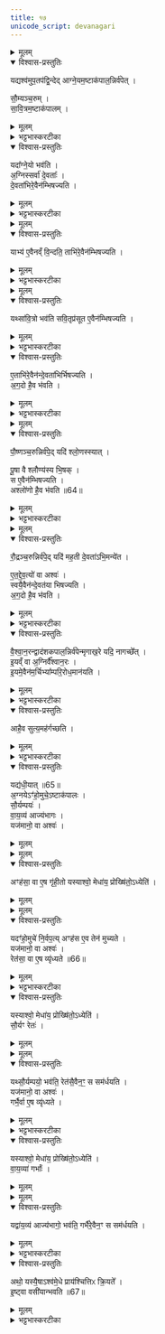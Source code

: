 ```yaml
---
title: १७
unicode_script: devanagari
---
```


<details><summary>मूलम्</summary>

यद्यश्व॑मुप॒तप॑द्वि॒न्देत् । आ॒ग्ने॒यम॒ष्टाक॑पाल॒न्निर्व॑पेत् ।    
</details>

<details open><summary>विश्वास-प्रस्तुतिः</summary>

यद्यश्व॑मुप॒तप॑द्वि॒न्देद् आग्ने॒यम॒ष्टाक॑पाल॒न्निर्व॑पेत् ।   

सौ॒म्यञ्च॒रुम् ।   
सा॒वि॒त्रम॒ष्टाक॑पालम् ।   
</details>

<details><summary>मूलम्</summary>

यद्यश्व॑मुप॒तप॑द्वि॒न्देद् आग्ने॒यम॒ष्टाक॑पाल॒न्निर्व॑पेत् ।   

सौ॒म्यञ्च॒रुम् ।   
सा॒वि॒त्रम॒ष्टाक॑पालम् ।   
</details>

<details><summary>भट्टभास्करटीका</summary>

1यद्यश्वमिति ॥ उपतपत् व्याधिविशेषः ।   
</details>

<details open><summary>विश्वास-प्रस्तुतिः</summary>

यदा᳚ग्ने॒यो भव॑ति ।   
अ॒ग्निस्सर्वा॑ दे॒वताः᳚ ।   
दे॒वता॑भिरे॒वैन॑म्भिषज्यति ।   
</details>

<details><summary>मूलम्</summary>

यदा᳚ग्ने॒यो भव॑ति ।   
अ॒ग्निस्सर्वा॑ दे॒वताः᳚ ।   
दे॒वता॑भिरे॒वैन॑म्भिषज्यति ।   
</details>

<details><summary>भट्टभास्करटीका</summary>

भिषज्यति अरोगं करोति ।   
</details>


<details><summary>मूलम्</summary>

याभ्य॑ ए॒वैनव्ँ वि॒न्दति॑ ॥63॥  
ताभि॑रे॒वैन॑म्भिषज्यति ।   
</details>

<details open><summary>विश्वास-प्रस्तुतिः</summary>

याभ्य॑ ए॒वैनव्ँ वि॒न्दति॒ ताभि॑रे॒वैन॑म्भिषज्यति ।   
</details>

<details><summary>मूलम्</summary>

याभ्य॑ ए॒वैनव्ँ वि॒न्दति॒ ताभि॑रे॒वैन॑म्भिषज्यति ।   
</details>

<details><summary>भट्टभास्करटीका</summary>

याभ्य इति । उपपन्नो व्याधिः एनं अश्वं विन्दति । ताभिरेवौषधीभिरेनमश्चं भिषज्यति । ओषधीनां प्रातिकूल्याद्व्याधिरुपजायते, आनुकूल्यादुपशाम्यति ।   
</details>


<details><summary>मूलम्</summary>

यथ्सा॑वि॒त्रो भव॑ति ।  
स॒वि॒तृप्र॑सूत ए॒वैन॑म्भिषज्यति ।    
</details>

<details open><summary>विश्वास-प्रस्तुतिः</summary>

यथ्सा॑वि॒त्रो भव॑ति
सवि॒तृप्र॑सूत ए॒वैन॑म्भिषज्यति ।   
</details>

<details><summary>मूलम्</summary>

यथ्सा॑वि॒त्रो भव॑ति
सवि॒तृप्र॑सूत ए॒वैन॑म्भिषज्यति ।   
</details>

<details><summary>भट्टभास्करटीका</summary>

सवितृप्रसूतः सवित्राऽनुज्ञातः ।   
</details>

<details open><summary>विश्वास-प्रस्तुतिः</summary>

ए॒ताभि॑रे॒वैन॑न्दे॒वता॑भिर्भिषज्यति ।   
अ॒ग॒दो है॒व भ॑वति ।   
</details>

<details><summary>मूलम्</summary>

ए॒ताभि॑रे॒वैन॑न्दे॒वता॑भिर्भिषज्यति ।   
अ॒ग॒दो है॒व भ॑वति ।   
</details>

<details><summary>भट्टभास्करटीका</summary>

अगदः अरोगः ॥
</details>


<details><summary>मूलम्</summary>

पौ॒ष्णञ्च॒रुन्निर्व॑पेत् ।   
यदि॑ श्लो॒णस्स्यात् ।   
</details>

<details open><summary>विश्वास-प्रस्तुतिः</summary>

पौ॒ष्णञ्च॒रुन्निर्व॑पे॒द् यदि॑ श्लो॒णस्स्यात् ।   

पू॒षा वै श्लौण्य॑स्य भि॒षक् ।   
स ए॒वैन॑म्भिषज्यति ।   
अश्लो॑णो है॒व भ॑वति ॥64॥  
</details>

<details><summary>मूलम्</summary>

पौ॒ष्णञ्च॒रुन्निर्व॑पे॒द् यदि॑ श्लो॒णस्स्यात् ।   

पू॒षा वै श्लौण्य॑स्य भि॒षक् ।   
स ए॒वैन॑म्भिषज्यति ।   
अश्लो॑णो है॒व भ॑वति ॥64॥  
</details>

<details><summary>भट्टभास्करटीका</summary>

2श्लोणो दुष्टत्वक् ।   
</details>


<details><summary>मूलम्</summary>

रौ॒द्रञ्च॒रुन्निर्व॑पेत् ।   
यदि॑ मह॒ती दे॒वता॑ऽभि॒मन्ये॑त ।   
</details>

<details open><summary>विश्वास-प्रस्तुतिः</summary>

रौ॒द्रञ्च॒रुन्निर्व॑पे॒द् यदि॑ मह॒ती दे॒वता॑ऽभि॒मन्ये॑त ।  

ए॒त॒द्दे॒व॒त्यो॑ वा अश्वः॑ ।   
स्वयै॒वैन॑न्दे॒वत॑या भिषज्यति ।   
अ॒ग॒दो है॒व भ॑वति ।   
</details>

<details><summary>मूलम्</summary>

रौ॒द्रञ्च॒रुन्निर्व॑पे॒द् यदि॑ मह॒ती दे॒वता॑ऽभि॒मन्ये॑त ।  

ए॒त॒द्दे॒व॒त्यो॑ वा अश्वः॑ ।   
स्वयै॒वैन॑न्दे॒वत॑या भिषज्यति ।   
अ॒ग॒दो है॒व भ॑वति ।   
</details>

<details><summary>भट्टभास्करटीका</summary>

महती देवता पशूनां पतिः यस्मिन् अभिमन्यमाने ज्वरादिना पीड्यते । एतद्देवत्यो महादेवदेवत्योऽश्वः सर्वपशूनां पतित्वात् ॥
</details>

<details open><summary>विश्वास-प्रस्तुतिः</summary>

वै॒श्वा॒न॒रन्द्वाद॑शकपाल॒न्निर्व॑पेन्मृगाख॒रे यदि॒ नागच्छे᳚त् ।  
इ॒यव्ँ वा अ॒ग्निर्वै᳚श्वान॒रः ।  
इ॒यमे॒वैन॑म॒र्चिभ्या᳚म्परि॒रोध॒मान॑यति ।  
</details>

<details><summary>मूलम्</summary>

वै॒श्वा॒न॒रन्द्वाद॑शकपाल॒न्निर्व॑पेन्मृगाख॒रे यदि॒ नागच्छे᳚त् ।  
इ॒यव्ँ वा अ॒ग्निर्वै᳚श्वान॒रः ।  
इ॒यमे॒वैन॑म॒र्चिभ्या᳚म्परि॒रोध॒मान॑यति ।  
</details>

<details><summary>भट्टभास्करटीका</summary>

3मृगाखरे निजनिवासस्थाने सायं यदि नागच्छेत्, इयं पृथिव्येव स्वयं वैश्वानरः तस्मात् इयं एव एनं अश्वं अर्चिभ्यां ज्वालाभ्यां परिरोधं सर्वतो निरुद्ध्य आनयति ।   
</details>

<details open><summary>विश्वास-प्रस्तुतिः</summary>

आहै॒व सुत्य॒मह॑र्गच्छति ।  
</details>

<details><summary>मूलम्</summary>

आहै॒व सुत्य॒मह॑र्गच्छति ।  
</details>

<details><summary>भट्टभास्करटीका</summary>

ततस्सुत्यमहरागच्छत्येव सर्वधा न ततो विलम्बते ॥
</details>

<details open><summary>विश्वास-प्रस्तुतिः</summary>

यद्य॑धी॒यात् ॥65॥  
अ॒ग्नयेऽꣳ॑हो॒मुचे॒ऽष्टाक॑पालः ।   
सौ॒र्यम्पयः॑ ।   
वा॒य॒व्य॑ आज्य॑भागः ।   
यज॑मानो॒ वा अश्वः॑ ।   
</details>

<details><summary>मूलम्</summary>

यद्य॑धी॒यात् ॥65॥  
अ॒ग्नयेऽꣳ॑हो॒मुचे॒ऽष्टाक॑पालः ।   
सौ॒र्यम्पयः॑ ।   
वा॒य॒व्य॑ आज्य॑भागः ।   
यज॑मानो॒ वा अश्वः॑ ।   
</details>


<details><summary>मूलम्</summary>

अꣳह॑सा॒ वा ए॒ष गृ॑ही॒तः ।  
यस्याश्वो॒ मेधा॑य॒ प्रोख्षि॑तो॒ऽध्येति॑ ।
</details>

<details open><summary>विश्वास-प्रस्तुतिः</summary>

अꣳह॑सा॒ वा ए॒ष गृ॑ही॒तो यस्याश्वो॒ मेधा॑य॒ प्रोख्षि॑तो॒ऽध्येति॑ ।
</details>

<details><summary>मूलम्</summary>

अꣳह॑सा॒ वा ए॒ष गृ॑ही॒तो यस्याश्वो॒ मेधा॑य॒ प्रोख्षि॑तो॒ऽध्येति॑ ।
</details>


<details><summary>मूलम्</summary>

यदꣳ॑हो॒मुचे॑ नि॒र्वप॑ति ।   
अꣳह॑स ए॒व तेन॑ मुच्यते ।
</details>

<details open><summary>विश्वास-प्रस्तुतिः</summary>

यदꣳ॑हो॒मुचे॑ नि॒र्वप॒त्य् अꣳह॑स ए॒व तेन॑ मुच्यते ।   
यज॑मानो॒ वा अश्वः॑ ।   
रेत॑सा॒ वा ए॒ष व्यृ॑ध्यते ॥66॥  
</details>

<details><summary>मूलम्</summary>

यदꣳ॑हो॒मुचे॑ नि॒र्वप॒त्य् अꣳह॑स ए॒व तेन॑ मुच्यते ।   
यज॑मानो॒ वा अश्वः॑ ।   
रेत॑सा॒ वा ए॒ष व्यृ॑ध्यते ॥66॥  
</details>

<details><summary>भट्टभास्करटीका</summary>

4अधीयात् ॥ बडबां गर्दभीं वा चिन्तयेत् आरोहेद्वा, यजमानस्स्वयमश्वः प्राधान्यात्, तस्मात् यस्य यजमानस्य मेधाय यज्ञाय प्रोक्षितोऽश्वोध्येति बडबां, एष ह्यंहसा गृहीतः, तस्मात् अंहोमुचे निर्वापात् गृहीतांहसा विमुक्तो भवति ॥
</details>

<details open><summary>विश्वास-प्रस्तुतिः</summary>

यस्याश्वो॒ मेधा॑य॒ प्रोख्षि॑तो॒ऽध्येति॑ ।   
सौ॒र्यꣳ रेतः॑ ।   
</details>

<details><summary>मूलम्</summary>

यस्याश्वो॒ मेधा॑य॒ प्रोख्षि॑तो॒ऽध्येति॑ ।   
सौ॒र्यꣳ रेतः॑ ।   
</details>


<details><summary>मूलम्</summary>

यथ्सौ॒र्यम्पयो॒ भव॑ति ।   
रेत॑सै॒वैन॒ꣳ॒ स सम॑र्धयति ।   
</details>

<details open><summary>विश्वास-प्रस्तुतिः</summary>

यथ्सौ॒र्यम्पयो॒ भव॑ति॒ रेत॑सै॒वैन॒ꣳ॒ स सम॑र्धयति ।   
यज॑मानो॒ वा अश्वः॑ ।   
गर्भै॒र्वा ए॒ष व्यृ॑ध्यते ।   
</details>

<details><summary>मूलम्</summary>

यथ्सौ॒र्यम्पयो॒ भव॑ति॒ रेत॑सै॒वैन॒ꣳ॒ स सम॑र्धयति ।   
यज॑मानो॒ वा अश्वः॑ ।   
गर्भै॒र्वा ए॒ष व्यृ॑ध्यते ।   
</details>

<details><summary>भट्टभास्करटीका</summary>

5सौर्यं रेतः वृष्ट्यादिद्वारेण तेनोत्पादितत्वात् ॥
</details>

<details open><summary>विश्वास-प्रस्तुतिः</summary>

यस्याश्वो॒ मेधा॑य॒ प्रोख्षि॑तो॒ऽध्येति॑ ।   
वा॒य॒व्या॑ गर्भाः᳚ ।   
</details>

<details><summary>मूलम्</summary>

यस्याश्वो॒ मेधा॑य॒ प्रोख्षि॑तो॒ऽध्येति॑ ।   
वा॒य॒व्या॑ गर्भाः᳚ ।   
</details>


<details><summary>मूलम्</summary>

यद्वा॑य॒व्य॑ आज्य॑भागो॒ भव॑ति ।   
गर्भै॑रे॒वैन॒ꣳ स सम॑र्धयति ।
</details>

<details open><summary>विश्वास-प्रस्तुतिः</summary>

यद्वा॑य॒व्य॑ आज्य॑भागो॒ भव॑ति॒ गर्भै॑रे॒वैन॒ꣳ स सम॑र्धयति ।   
</details>

<details><summary>मूलम्</summary>

यद्वा॑य॒व्य॑ आज्य॑भागो॒ भव॑ति॒ गर्भै॑रे॒वैन॒ꣳ स सम॑र्धयति ।   
</details>

<details><summary>भट्टभास्करटीका</summary>

6वायव्या गर्भाः तत्प्रेरणभवत्वात् ॥
</details>

<details open><summary>विश्वास-प्रस्तुतिः</summary>

अथो॒ यस्यै॒षाऽश्व॑मे॒धे प्राय॑श्चित्तिᳵ क्रि॒यते᳚ ।   
इ॒ष्ट्वा वसी॑यान्भवति ॥67॥  
</details>

<details><summary>मूलम्</summary>

अथो॒ यस्यै॒षाऽश्व॑मे॒धे प्राय॑श्चित्तिᳵ क्रि॒यते᳚ ।   
इ॒ष्ट्वा वसी॑यान्भवति ॥67॥  
</details>

<details><summary>भट्टभास्करटीका</summary>

7अथो अपि च एत्प्रायश्चित्तिकरणेनेष्ट्वा यागोत्तरं वसीयान् वसुमत्तरो भवति । अकरणे केवलेन यागेन वसुमान्, करणे वसुमत्तर इति विवेकः । उपकृतमेवाश्वेन, योऽध्येतीति भावः । वसीयश्शब्दो व्याख्यातः ॥

इति तृतीये नवमे सप्तदशोऽनुवाकः ॥  

</details>

